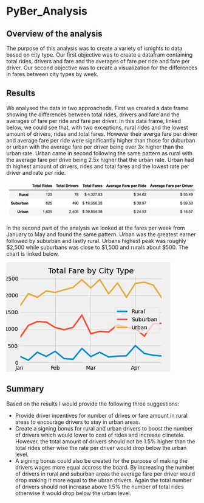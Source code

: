# PyBer_Analysis

## Overview of the analysis
The purpose of this analysis was to create a variety of isnights to data based on city type. Our first objective was to create a datafram containing total rides, drivers and fare and the averages of fare per ride and fare per driver. Our second objective was to create a visualization for the differences in fares between city types by week. 

## Results
We analysed the data in two approacheds. First we created a date frame showing the differences between total rides, drivers and fare and the averages of fare per ride and fare per driver. In this data frame, linked below, we could see that, with two exceptions, rural rides and the lowest amount of drivers, rides and total fares. However their averga fare per driver and average fare per ride were significantly higher than those for duburban or urban with the average fare per driver being over 3x higher than the urban rate. Urban came in second following the same pattern as rural with the average fare per drive being 2.5x higher that the urban rate. Urban had th highest amount of drivers, rides and total fares and the lowest rate per driver and rate per ride. 

![figure 2](https://github.com/mvvanwie20/PyBer_Analysis/blob/main/analysis/totals_averages.png)

In the second part of the analysis we looked at the fares per week from January to May and found the same pattern. Urban was the greatest earner followed by suburban and lastly rural. Urbans highest peak was roughly $2,500 while suburbans was close to $1,500 and rurals about $500. The chart is linked below.

![figure 1](https://github.com/mvvanwie20/PyBer_Analysis/blob/main/analysis/PyBer_fare_summary.png)

## Summary
Based on the results I would provide the following three suggestions:
- Provide driver incentives for number of drives or fare amount in rural areas to encourage drivers to stay in urban areas.
- Create a signing bonus for rural and urban drivers to boost the number of drivers which would lower to cost of rides and increase clinetele. However, the total amount of drivers should not be 1.5% higher than the total rides other wise the rate per driver would drop below the urban level.
- A signing bonus could also be created for the purpose of making the drivers wages more equal accross the board. By increasing the number of drivers in rural and suburban areas the average fare per driver would drop making it more equal to the ubran drivers. Again the total number of drivers should not increase above 1.5% the number of total rides otherwise it would drop below the urban level.

